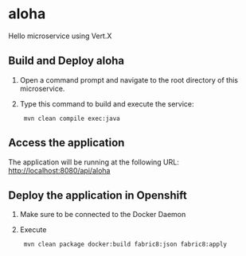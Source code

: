 # aloha
Hello microservice using Vert.X

Build and Deploy aloha
-------------------------

1. Open a command prompt and navigate to the root directory of this microservice.
2. Type this command to build and execute the service:

        mvn clean compile exec:java


Access the application
----------------------

The application will be running at the following URL: <http://localhost:8080/api/aloha>

Deploy the application in Openshift
-----------------------------------

1. Make sure to be connected to the Docker Daemon
2. Execute

		mvn clean package docker:build fabric8:json fabric8:apply
